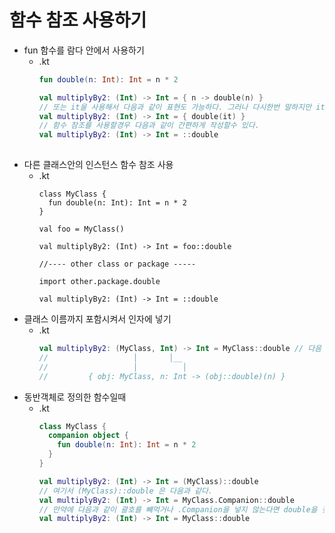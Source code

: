 함수 참조 사용하기
===
* fun 함수를 람다 안에서 사용하기
  * .kt
    ```kotlin
    fun double(n: Int): Int = n * 2
    
    val multiplyBy2: (Int) -> Int = { n -> double(n) }
    // 또는 it을 사용해서 다음과 같이 표현도 가능하다. 그러나 다시한번 말하지만 it은 식이 복잡해질때 지양하는것이 좋다. 왜냐하면 코드가 복잡해지기 때문이다.
    val multiplyBy2: (Int) -> Int = { double(it) }
    // 함수 참조를 사용할경우 다음과 같이 간편하게 작성할수 있다.
    val multiplyBy2: (Int) -> Int = ::double
   
* 다른 클래스안의 인스턴스 함수 참조 사용
  * .kt
    ```kotiln
    class MyClass {
      fun double(n: Int): Int = n * 2
    }
    
    val foo = MyClass()
   
    val multiplyBy2: (Int) -> Int = foo::double
    
    //---- other class or package -----
    
    import other.package.double
    
    val multiplyBy2: (Int) -> Int = ::double
* 클래스 이름까지 포함시켜서 인자에 넣기
  * .kt
    ```kotlin
    val multiplyBy2: (MyClass, Int) -> Int = MyClass::double // 다음 표현과 같다.
    //                   │       │__
    //                   │          │     
    //         { obj: MyClass, n: Int -> (obj::double)(n) }
* 동반객체로 정의한 함수일때
  * .kt
    ```kotlin
    class MyClass {
      companion object {
        fun double(n: Int): Int = n * 2
      }
    }
    
    val multiplyBy2: (Int) -> Int = (MyClass)::double
    // 여기서 (MyClass)::double 은 다음과 같다.
    val multiplyBy2: (Int) -> Int = MyClass.Companion::double
    // 만약에 다음과 같이 괄호를 뺴먹거나 .Companion을 넣지 않는다면 double을 찾을수 없게 된다.
    val multiplyBy2: (Int) -> Int = MyClass::double
